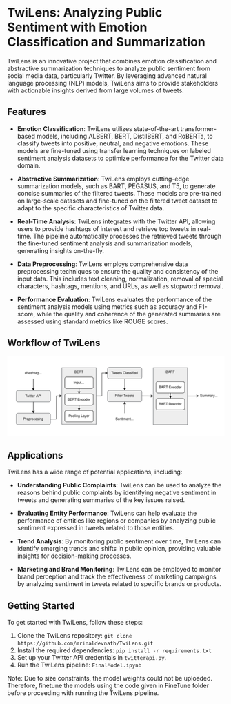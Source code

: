 # TwiLens: Analyzing Public Sentiment with Emotion Classification and Summarization

TwiLens is an innovative project that combines emotion classification and abstractive summarization techniques to analyze public sentiment from social media data, particularly Twitter. By leveraging advanced natural language processing (NLP) models, TwiLens aims to provide stakeholders with actionable insights derived from large volumes of tweets.

## Features

- **Emotion Classification**: TwiLens utilizes state-of-the-art transformer-based models, including ALBERT, BERT, DistilBERT, and RoBERTa, to classify tweets into positive, neutral, and negative emotions. These models are fine-tuned using transfer learning techniques on labeled sentiment analysis datasets to optimize performance for the Twitter data domain.

- **Abstractive Summarization**: TwiLens employs cutting-edge summarization models, such as BART, PEGASUS, and T5, to generate concise summaries of the filtered tweets. These models are pre-trained on large-scale datasets and fine-tuned on the filtered tweet dataset to adapt to the specific characteristics of Twitter data.

- **Real-Time Analysis**: TwiLens integrates with the Twitter API, allowing users to provide hashtags of interest and retrieve top tweets in real-time. The pipeline automatically processes the retrieved tweets through the fine-tuned sentiment analysis and summarization models, generating insights on-the-fly.

- **Data Preprocessing**: TwiLens employs comprehensive data preprocessing techniques to ensure the quality and consistency of the input data. This includes text cleaning, normalization, removal of special characters, hashtags, mentions, and URLs, as well as stopword removal.

- **Performance Evaluation**: TwiLens evaluates the performance of the sentiment analysis models using metrics such as accuracy and F1-score, while the quality and coherence of the generated summaries are assessed using standard metrics like ROUGE scores.

## Workflow of TwiLens

![TwiLens Workflow](FlowDiagram.svg)


## Applications

TwiLens has a wide range of potential applications, including:

- **Understanding Public Complaints**: TwiLens can be used to analyze the reasons behind public complaints by identifying negative sentiment in tweets and generating summaries of the key issues raised.

- **Evaluating Entity Performance**: TwiLens can help evaluate the performance of entities like regions or companies by analyzing public sentiment expressed in tweets related to those entities.

- **Trend Analysis**: By monitoring public sentiment over time, TwiLens can identify emerging trends and shifts in public opinion, providing valuable insights for decision-making processes.

- **Marketing and Brand Monitoring**: TwiLens can be employed to monitor brand perception and track the effectiveness of marketing campaigns by analyzing sentiment in tweets related to specific brands or products.

## Getting Started

To get started with TwiLens, follow these steps:

1. Clone the TwiLens repository: `git clone https://github.com/mrinaldevnath/TwiLens.git`
2. Install the required dependencies: `pip install -r requirements.txt`
3. Set up your Twitter API credentials in `twitterapi.py`.
4. Run the TwiLens pipeline: `FinalModel.ipynb`

Note: Due to size constraints, the model weights could not be uploaded. Therefore, finetune the models using the code given in FineTune folder before proceeding with running the TwiLens pipeline.
